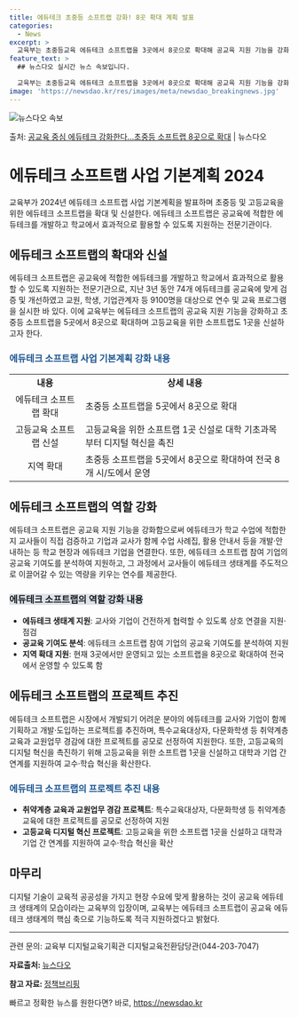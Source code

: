 ```yaml
---
title: 에듀테크 초중등 소프트랩 강화! 8곳 확대 계획 발표
categories:
  - News
excerpt: >
  교육부는 초중등교육 에듀테크 소프트랩을 3곳에서 8곳으로 확대해 공교육 지원 기능을 강화하고 고등교육 에듀테…
feature_text: >
  ## 뉴스다오 실시간 뉴스 속보입니다.

  교육부는 초중등교육 에듀테크 소프트랩을 3곳에서 8곳으로 확대해 공교육 지원 기능을 강화하고 고등교육 에듀테…
image: 'https://newsdao.kr/res/images/meta/newsdao_breakingnews.jpg'
---
```


![뉴스다오 속보](https://newsdao.kr/res/images/meta/newsdao_breakingnews.jpg)

<p>출처: <a href="https://newsdao.kr/3210" rel="dofollow">공교육 중심 에듀테크 강화한다…초중등 소프트랩 8곳으로 확대</a> | 뉴스다오</p>

<h1>에듀테크 소프트랩 사업 기본계획 2024</h1>

<p data-ke-size="size16">교육부가 2024년 에듀테크 소프트랩 사업 기본계획을 발표하며 초중등 및 고등교육을 위한 에듀테크 소프트랩을 확대 및 신설한다. 에듀테크 소프트랩은 공교육에 적합한 에듀테크를 개발하고 학교에서 효과적으로 활용할 수 있도록 지원하는 전문기관이다.</p>

<h2 data-ke-size="size26">에듀테크 소프트랩의 확대와 신설</h2>

<p data-ke-size="size16">에듀테크 소프트랩은 공교육에 적합한 에듀테크를 개발하고 학교에서 효과적으로 활용할 수 있도록 지원하는 전문기관으로, 지난 3년 동안 74개 에듀테크를 공교육에 맞게 검증 및 개선하였고 교원, 학생, 기업관계자 등 9100명을 대상으로 연수 및 교육 프로그램을 실시한 바 있다. 이에 교육부는 에듀테크 소프트랩의 공교육 지원 기능을 강화하고 초중등 소프트랩을 5곳에서 8곳으로 확대하며 고등교육을 위한 소프트랩도 1곳을 신설하고자 한다.</p>

<h3><b><span style="color: #1a5490;">에듀테크 소프트랩 사업 기본계획 강화 내용</span></b></h3>

<table>
	<tr>
		<td style="text-align: center; height: 17px;"><b>내용</b></td>
		<td style="text-align: center; height: 17px;"><b>상세 내용</b></td>
	</tr>
	<tr>
		<td style="text-align: center; height: 17px;">에듀테크 소프트랩 확대</td>
		<td>초중등 소프트랩을 5곳에서 8곳으로 확대</td>
	</tr>
	<tr>
		<td style="text-align: center; height: 17px;">고등교육 소프트랩 신설</td>
		<td>고등교육을 위한 소프트랩 1곳 신설로 대학 기초과목부터 디지털 혁신을 촉진</td>
	</tr>
	<tr>
		<td style="text-align: center; height: 17px;">지역 확대</td>
		<td>초중등 소프트랩을 5곳에서 8곳으로 확대하여 전국 8개 시/도에서 운영</td>
	</tr>
</table>

<h2 data-ke-size="size26">에듀테크 소프트랩의 역할 강화</h2>

<p data-ke-size="size16">에듀테크 소프트랩은 공교육 지원 기능을 강화함으로써 에듀테크가 학교 수업에 적합한지 교사들이 직접 검증하고 기업과 교사가 함께 수업 사례집, 활용 안내서 등을 개발·안내하는 등 학교 현장과 에듀테크 기업을 연결한다. 또한, 에듀테크 소프트랩 참여 기업의 공교육 기여도를 분석하여 지원하고, 그 과정에서 교사들이 에듀테크 생태계를 주도적으로 이끌어갈 수 있는 역량을 키우는 연수를 제공한다.</p>

<h3><b><span style="background-color: #21538527;">에듀테크 소프트랩의 역할 강화 내용</span></b></h3>

<ul>
	<li><b>에듀테크 생태계 지원</b>: 교사와 기업이 건전하게 협력할 수 있도록 상호 연결을 지원·점검</li>
	<li><b>공교육 기여도 분석</b>: 에듀테크 소프트랩 참여 기업의 공교육 기여도를 분석하여 지원</li>
	<li><b>지역 확대 지원</b>: 현재 3곳에서만 운영되고 있는 소프트랩을 8곳으로 확대하여 전국에서 운영할 수 있도록 함</li>
</ul>

<h2 data-ke-size="size26">에듀테크 소프트랩의 프로젝트 추진</h2>

<p data-ke-size="size16">에듀테크 소프트랩은 시장에서 개발되기 어려운 분야의 에듀테크를 교사와 기업이 함께 기획하고 개발·도입하는 프로젝트를 추진하며, 특수교육대상자, 다문화학생 등 취약계층 교육과 교원업무 경감에 대한 프로젝트를 공모로 선정하여 지원한다. 또한, 고등교육의 디지털 혁신을 촉진하기 위해 고등교육을 위한 소프트랩 1곳을 신설하고 대학과 기업 간 연계를 지원하여 교수·학습 혁신을 확산한다.</p>

<h3><b><span style="color: #1a5490;">에듀테크 소프트랩의 프로젝트 추진 내용</span></b></h3>

<ul>
	<li><b>취약계층 교육과 교원업무 경감 프로젝트</b>: 특수교육대상자, 다문화학생 등 취약계층 교육에 대한 프로젝트를 공모로 선정하여 지원</li>
	<li><b>고등교육 디지털 혁신 프로젝트</b>: 고등교육을 위한 소프트랩 1곳을 신설하고 대학과 기업 간 연계를 지원하여 교수·학습 혁신을 확산</li>
</ul>

<h2 data-ke-size="size26">마무리</h2>

<p data-ke-size="size16">디지털 기술이 교육적 공공성을 가지고 현장 수요에 맞게 활용하는 것이 공교육 에듀테크 생태계의 모습이라는 교육부의 입장이며, 교육부는 에듀테크 소프트랩이 공교육 에듀테크 생태계의 핵심 축으로 기능하도록 적극 지원하겠다고 밝혔다.</p>

<hr>

<p data-ke-size="size16">관련 문의: 교육부 디지털교육기획관 디지털교육전환담당관(044-203-7047)</p>

<p data-ke-size="size16"><b>자료출처: </b><a href="https://newsdao.kr/3210">뉴스다오</a></p>

<p data-ke-size="size16"><b>참고 자료: </b><a href="www.korea.kr">정책브리핑</a></p>
 

빠르고 정확한 뉴스를 원한다면? 바로, <a href="https://newsdao.kr" rel="dofollow">https://newsdao.kr</a>


